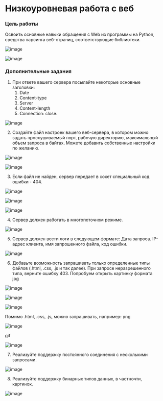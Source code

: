 # Низкоуровневая работа с веб
### Цель работы
Освоить основные навыки обращения c Web из программы на Python, средства парсинга веб-страниц, соответствующие библиотеки.

![image](https://user-images.githubusercontent.com/70855182/141493373-6170d138-6548-4593-a780-c50d839e1f7a.png)

![image](https://user-images.githubusercontent.com/70855182/141493445-9c043f68-3dcd-4893-bb0e-0ffb0c8a8b39.png)


### Дополнительные задания
1. При ответе вашего сервера посылайте некоторые основные заголовки:
    1. Date
    2. Content-type
    3. Server
    4. Content-length
    5. Connection: close.

![image](https://user-images.githubusercontent.com/70855182/141493911-9d4d7ee2-6777-4ae2-8adc-400fcbc923a7.png)

2. Создайте файл настроек вашего веб-сервера, в котором можно задать прослушиваемый порт, рабочую директорию, максимальный объем запроса в байтах. Можете добавить собственные настройки по желанию.

![image](https://user-images.githubusercontent.com/70855182/141493983-4cec0991-0c6e-4fee-a755-bfad4a4c7616.png)

![image](https://user-images.githubusercontent.com/70855182/141496584-1a9dfeb8-2745-41f5-83c9-d09bedc764ec.png)

3. Если файл не найден, сервер передает в сокет специальный код ошибки - 404.

![image](https://user-images.githubusercontent.com/70855182/141496899-381690c1-8700-48de-b895-4c79b6057a36.png)

![image](https://user-images.githubusercontent.com/70855182/141497109-4fcbfdcc-04c3-4214-87c9-9e3e0fddf034.png)

![image](https://user-images.githubusercontent.com/70855182/141497131-e5df4934-1ab8-4b6e-ac3c-264563913d14.png)

4. Сервер должен работать в многопоточном режиме.

![image](https://user-images.githubusercontent.com/70855182/141496227-13f09709-fe01-4d8b-a9a2-6da828b8914e.png)

5. Сервер должен вести логи в следующем формате: Дата запроса. IP-адрес клиента, имя запрошенного файла, код ошибки.

![image](https://user-images.githubusercontent.com/70855182/141497253-34d542c8-9c5e-4656-a7b4-e55a47471dbf.png)

6. Добавьте возможность запрашивать только определенные типы файлов (.html, .css, .js и так далее). При запросе неразрешенного типа, верните ошибку 403.
Попробуем открыть картинку формата jpg

![image](https://user-images.githubusercontent.com/70855182/141497443-31addaa2-845d-445c-a207-e8239199df9b.png)

![image](https://user-images.githubusercontent.com/70855182/141497471-b8dbe9f4-2b18-467f-92bb-376850396139.png)

![image](https://user-images.githubusercontent.com/70855182/141497496-c123da65-f18e-48e0-b660-cabd215e27c3.png)

Помимо .html, .css, .js, можно запрашивать, например: 
png 

![image](https://user-images.githubusercontent.com/70855182/141498917-b3c96cfb-1b61-48ea-bf9e-806a0d432dcf.png)

gif

![image](https://user-images.githubusercontent.com/70855182/141498972-7046a607-a633-4061-a76c-28b9f7d24b7a.png)

7. Реализуйте поддержку постоянного соединения с несколькими запросами.

![image](https://user-images.githubusercontent.com/70855182/141492895-aebe18b2-04af-48a1-b8f9-5a02a33c01bd.png)

8. Реализуйте поддержку бинарных типов данных, в частночти, картинок.

![image](https://user-images.githubusercontent.com/70855182/141497904-79600d1b-b828-4ca9-8e8a-5a07d74f1f00.png)
